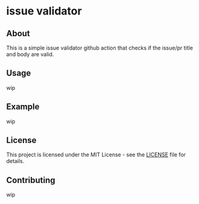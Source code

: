 # issue validator

## About

This is a simple issue validator github action that checks if the issue/pr title and body are valid.

## Usage

wip

## Example

wip

## License

This project is licensed under the MIT License - see the [LICENSE](LICENSE) file for details.

## Contributing

wip
